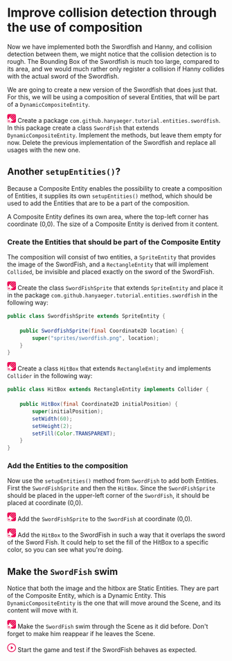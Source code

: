 # Improve collision detection through the use of composition

Now we have implemented both the Swordfish and Hanny, and collision detection
between them, we might notice that the collision detection is to rough. The
Bounding Box of the Swordfish is much too large, compared to its area, and we
would much rather only register a collision if Hanny collides with the actual
sword of the Swordfish.

We are going to create a new version of the Swordfish that does just that. For
this, we will be using a composition of several Entities, that will be part of
a `DynamicCompositeEntity`.

![Edit](images/edit.png) Create a package
`com.github.hanyaeger.tutorial.entities.swordfish`. In this package create a
class `SwordFish` that extends `DynamicCompositeEntity`. Implement the methods,
but leave them empty for now. Delete the previous implementation of the
Swordfish and replace all usages with the new one.

## Another `setupEntities()`?

Because a Composite Entity enables the possibility to create a 
composition of Entities, it supplies its own `setupEntities()` method, which 
should be used to add the Entities that are to be a part of the composition. 

A Composite Entity defines its own area, where the top-left corner has 
coordinate (0,0). The size of a Composite Entity is derived from it content.

### Create the Entities that should be part of the Composite Entity

The composition will consist of two entities, a `SpriteEntity` that provides 
the image of the SwordFish, and a `RectangleEntity` that will implement 
`Collided`, be invisible and placed exactly on the sword of the SwordFish.

![Edit](images/edit.png) Create the class `SwordFishSprite` that extends 
`SpriteEntity` and place it in the package 
`com.github.hanyaeger.tutorial.entities.swordfish` in the following way:

```java
public class SwordfishSprite extends SpriteEntity {

    public SwordfishSprite(final Coordinate2D location) {
        super("sprites/swordfish.png", location);
    }
}
```

![Edit](images/edit.png) Create a class `HitBox` that extends `RectangleEntity`
and implements `Collider` in the following way:

```java
public class HitBox extends RectangleEntity implements Collider {

    public HitBox(final Coordinate2D initialPosition) {
        super(initialPosition);
        setWidth(60);
        setHeight(2);
        setFill(Color.TRANSPARENT);
    }
}
```

### Add the Entities to the composition

Now use the `setupEntities()` method from `SwordFish` to add both Entities. 
First the `SwordFishSprite` and then the `HitBox`. Since the 
`SwordFishSprite` should be placed in the upper-left corner of the 
`SwordFish`, it should be placed at coordinate (0,0). 

![Edit](images/edit.png) Add the `SwordFishSprite` to the `SwordFish` at 
coordinate (0,0).

![Edit](images/edit.png) Add the `HitBox` to the SwordFish in such a way 
that it overlaps the sword of the Sword Fish. It could help to set the fill 
of the HitBox to a specific color, so you can see what you're doing.

## Make the `SwordFish` swim

Notice that both the image and the hitbox are Static Entities. They are part 
of the Composite Entity, which is a Dynamic Entity. This 
`DynamicCompositeEntity` is the one that will move around the Scene, and its 
content will move with it. 

![Edit](images/edit.png) Make the `SwordFish` swim through the Scene as it 
did before. Don't forget to make him reappear if he leaves the Scene.

![Run](images/play.png) Start the game and test if the SwordFish behaves as 
expected. 


